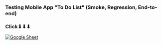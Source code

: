 ### Testing Mobile App "To Do List" (Smoke, Regression, End-to-end)

### Click⬇⬇⬇

[![Google Sheet](https://jiahaog.github.io/nativefier-icons/files/google-sheets.ico)]([https://docs.google.com/spreadsheets/d/1iDvAsv9FX-I8ZcrfxHrynieyU83J9Nd3NEP3mEKHrYg/edit?usp=sharing](https://docs.google.com/spreadsheets/d/1i0yRaHmtUR0PZjEQHcgBUbazMhIH784k6W7n0TNlTSU/edit?usp=sharing))
